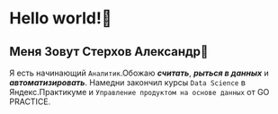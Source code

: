 # Hello world!🖖

## Меня Зовут Стерхов Александр🙋
 
Я есть начинающий `Аналитик`.Обожаю ***считать***, ***рыться в данных*** и ***автоматизировать***. Намедни закончил курсы `Data Science` в Яндекс.Практикуме и `Управление продуктом на основе данных` от GO PRACTICE.
